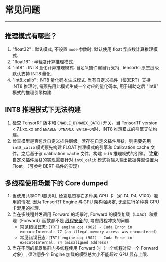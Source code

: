 # 常见问题

----

## 推理模式有哪些？

1. "float32" : 默认模式, 不设置 `mode` 参数时, 默认使用 float 浮点数计算推理模式. 
2. "float16" : 半精度计算推理模式. 
3. "int8" : INT8 量化计算推理模式. 自定义插件需自行支持, TensorRT原生层级默认支持 INT8 量化. 
4. "int8_calib" : INT8 量化码本生成模式. 当有自定义插件（如BERT）支持 INT8 推理时, 需预先用此模式生成一个对应的量化码本, 用于辅助之后 "int8" 模式的推理引擎构建.

## INT8 推理模式下无法构建

1. 检查 TensorRT 版本和 `ENABLE_DYNAMIC_BATCH` 开关。当 TensorRT version < 7.1.xx.xx and `ENABLE_DYNAMIC_BATCH=ON`时，INT8 推理模式的引擎无法构建。
2. 检查模型是否包含自定义插件层级。若存在自定义插件层级，则需要先用 `int8_calib` 模式预先构建 FLOAT 推理模式的引擎和 Calibration cache 文件。之后基于该 calibration cache 文件，构建 `int8` 推理模式的引擎。 **注意**: 自定义插件层级的实现需要针对 `int8_calib` 模式将输入输出数据类型设置为 Float。（可参考 BERT 插件的实现）

## 多线程使用场景下的 Core dumped

1. 当使用共享GPU服务时, 检查是否存在多种类 GPU 卡（如 T4, P4, V100）混用的情况. 因为 TensorRT Engine 与 GPU 架构强绑定, 无法进行多种类 GPU 卡混用的推理. 
2. 当在多线程并发调用 Forward 的场景时, Forward 的模型加载（Load）和推理（Forward）函数都不是 [线程安全](https://docs.nvidia.com/deeplearning/tensorrt/best-practices/index.html#thread-safety) 的, 考虑线程冲突的问题. 
    - 常见错误日志: `[TRT] engine.cpp (902) - Cuda Error in executeInternal: 77 (an illegal memory access was encountered)`
    - 常见错误日志: `[TRT] engine.cpp (902) - Cuda Error in executeInternal: 74 (misaligned address)`
3. 当在不同的机器集群内多线程使用 Forward 时（一个线程对应一个 Forward 对象）, 须注意多个 Engine 加载的模型总大小不能超过 GPU 显存上限. 
